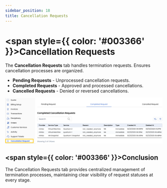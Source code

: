 ```yaml
---
sidebar_position: 18
title: Cancellation Requests
---
```


# <span style={{ color: '#003366' }}>Cancellation Requests</span>

The **Cancellation Requests** tab handles termination requests. Ensures cancellation processes are organized.

- **Pending Requests** - Unprocessed cancellation requests.
- **Completed Requests** - Approved and processed cancellations.
- **Cancelled Requests** - Denied or reversed cancellations.

![Cancellation Requests](images/can_req.png)

## <span style={{ color: '#003366' }}>Conclusion</span>
The Cancellation Requests tab provides centralized management of termination processes, maintaining clear visibility of request statuses at every stage.